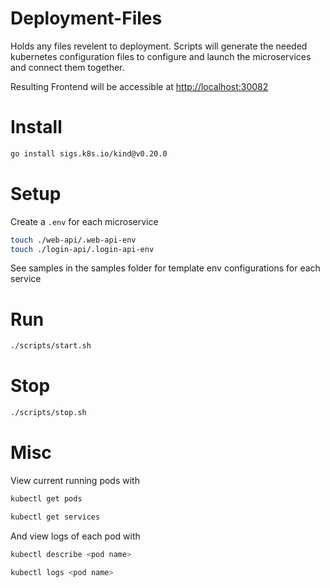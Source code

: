 # Deployment-Files
Holds any files revelent to deployment. Scripts will generate the needed kubernetes configuration files to configure and launch the microservices and connect them together.

Resulting Frontend will be accessible at [http://localhost:30082](http://localhost:30082)

# Install
```bash
go install sigs.k8s.io/kind@v0.20.0
```

# Setup
Create a `.env` for each microservice
```bash
touch ./web-api/.web-api-env
touch ./login-api/.login-api-env
```
See samples in the samples folder for template env configurations for each service


# Run
```bash
./scripts/start.sh
```

# Stop
```bash
./scripts/stop.sh
```

# Misc
View current running pods with
```bash
kubectl get pods
```
```bash
kubectl get services
```

And view logs of each pod with
```bash
kubectl describe <pod name>
```
```bash
kubectl logs <pod name>
```